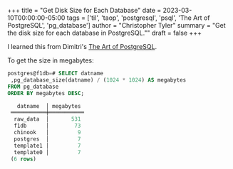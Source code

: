 +++
title = "Get Disk Size for Each Database"
date = 2023-03-10T00:00:00-05:00
tags = ['til', 'taop', 'postgresql', 'psql', 'The Art of PostgreSQL', 'pg_database']
author = "Christopher Tyler"
summary = "Get the disk size for each database in PostgreSQL.""
draft = false
+++

I learned this from Dimitri's
[The Art of PostgreSQL](https://theartofpostgresql.com/).

To get the size in megabytes:

```sql
postgres@f1db=# SELECT datname
 ,pg_database_size(datname) / (1024 * 1024) AS megabytes
FROM pg_database
ORDER BY megabytes DESC;

   datname  │ megabytes 
 ═══════════╪═══════════
  raw_data  │       531
  f1db      │        73
  chinook   │         9
  postgres  │         7
  template1 │         7
  template0 │         7
 (6 rows)
```

